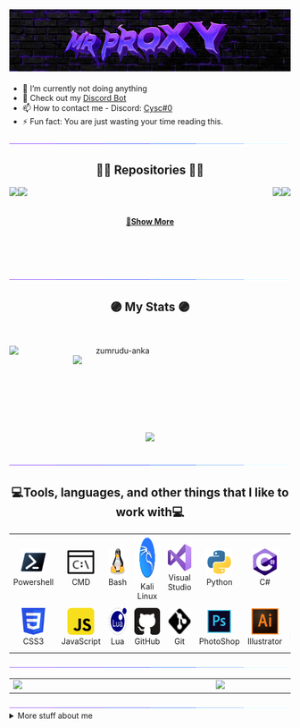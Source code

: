<h2 align="center"> <img src="https://github.com/Mr-Proxy-source/Mr-Proxy-source/blob/main/img/main.jpg"> </h2>

- 🔭 I’m currently not doing anything
- 📖 Check out my [Discord Bot](https://discord.com/api/oauth2/authorize?client_id=1105845652128280587&permissions=8&scope=bot)
- 📫 How to contact me - Discord: [Cysc#0](https://discord.gg/mrtools)
- ⚡ Fun fact: You are just wasting your time reading this.

<div align=center><img src="https://github.com/Mr-Proxy-source/Mr-Proxy-source/blob/main/img/purple_line.gif"></div>
<h2 align="center">👨‍💻 Repositories 👨‍💻</h2>
<div width="100%" align="center">
      
  <a align="left" href="https://github.com/Mr-Proxy-source/Discord-Themes" title="Discord-Themes"><img align="left" height="105" src="https://github-readme-stats.anuraghazra1.vercel.app/api/pin/?username=Mr-Proxy-Source&repo=Discord-Themes&theme=midnight-purple"></a>

  <a align="right" href="https://github.com/Mr-Proxy-source/Discord-MultyTool" title="Discord-MultyTool"><img align="right" height="105" src="https://github-readme-stats.anuraghazra1.vercel.app/api/pin/?username=Mr-Proxy-Source&repo=Discord-MultyTool&theme=midnight-purple"></a>

  <a align="left" href="https://github.com/Mr-Proxy-source/UD-Fivem-Lua-Menus" title="UD-Fivem-Lua-Menus"><img align="Left" height="105" src="https://github-readme-stats.anuraghazra1.vercel.app/api/pin/?username=Mr-Proxy-Source&repo=UD-Fivem-Lua-Menus&theme=midnight-purple"></a>

  <a align="left" href="https://github.com/Mr-Proxy-source/BadUSB-Payloads" title="BadUSB-Payloads"><img align="right" height="105" src="https://github-readme-stats.anuraghazra1.vercel.app/api/pin/?username=Mr-Proxy-Source&repo=BadUSB-Payloads&theme=midnight-purple"></a>

</div>
<br><br>
<h4 align="center">
  <a href="https://github.com/Mr-Proxy-source?tab=repositories" title="Show Repositories">🔎Show More</a>
</h4>

<br><br><br>
<!-- CONTACT --> 

<div align=center><img src="https://github.com/Mr-Proxy-source/Mr-Proxy-source/blob/main/img/purple_line.gif"></div>

<h2 align="center">🟣 My Stats 🟣</h2>
<br>
<p align=center>
  <div align=center>
    <a href="https://github.com/denvercoder1/github-readme-streak-stats" title="Go to Source">
      <img align="left" width=390 src="https://github-readme-stats.vercel.app/api?username=Mr-Proxy-Source&theme=midnight-purple" alt="zumrudu-anka" />
    </a>
    <a href="https://github.com/anuraghazra/github-readme-stats" title="Go to Source">
      <img align="right" width=390 src="https://github-readme-streak-stats.herokuapp.com/?user=Mr-Proxy-Source&theme=midnight-purple" />
    </a>
  </div>
  <br><br><br><br><br><br><br><br><br>
  <div align=center>
    <a href="https://github.com/anuraghazra/github-readme-stats">
      <img width=325 align="center" src="https://github-readme-stats.vercel.app/api/top-langs/?username=Mr-Proxy-Source&theme=midnight-purple" />
    </a>
  </div>
  <br>
</p>

<div align=center><img src="https://github.com/Mr-Proxy-source/Mr-Proxy-source/blob/main/img/purple_line.gif"></div>
<h2 align="center">💻Tools, languages, and other things that I like to work with💻</h2>
<div align=center>
<table>
  <tr>
    <td align="center" width="96">
      <a href="#macropower-tech">
        <img src="https://github.com/Mr-Proxy-source/Mr-Proxy-source/blob/main/img/PowerShell.svg" width="48" height="48" alt="C#" />
      </a>
      <br>Powershell
    </td>
    <td align="center" width="96">
      <a href="#macropower-tech">
        <img src="https://github.com/Mr-Proxy-source/Mr-Proxy-source/blob/main/img/cmd.svg" width="48" height="48" alt="Python" />
      </a>
      <br>CMD
    </td>
    <td align="center" width="96">
      <a href="#macropower-tech">
        <img src="https://github.com/Mr-Proxy-source/Mr-Proxy-source/blob/main/img/linux.svg" width="48" height="48" alt="Golang" />
      </a>
      <br>Bash
    </td>
    <td align="center" width="96">
      <a href="#macropower-tech">
        <img src="https://github.com/Mr-Proxy-source/Mr-Proxy-source/blob/main/img/kali-linux.svg" width="80" height="80" alt="Jsonnet" />
      </a>
      <br>Kali Linux
    </td>
    <td align="center" width="96">
      <a href="#macropower-tech">
        <img src="https://github.com/Mr-Proxy-source/Mr-Proxy-source/blob/main/img/visual-studio.svg" width="48" height="48" alt="TypeScript" />
      </a>
      <br>Visual Studio
    </td>
    <td align="center" width="96">
      <a href="#macropower-tech">
        <img src="https://github.com/Mr-Proxy-source/Mr-Proxy-source/blob/main/img/python.svg" width="48" height="48" alt="JavaScript" />
      </a>
      <br>Python
    </td>
    <td align="center" width="96">
      <a href="#macropower-tech" >
        <img src="https://github.com/Mr-Proxy-source/Mr-Proxy-source/blob/main/img/c%23.svg" width="48" height="48" alt="React" />
      </a>
      <br>C#
    </td>
    <td align="center" width="96">
      <a href="#macropower-tech">
        <img src="https://github.com/Mr-Proxy-source/Mr-Proxy-source/blob/main/img/c%2B%2B.svg" width="48" height="48" alt="Bootstrap" />
      </a>
      <br>C++
    </td>
    <td align="center" width="96">
      <a href="#macropower-tech">
        <img src="https://github.com/Mr-Proxy-source/Mr-Proxy-source/blob/main/img/html5.svg" width="48" height="48" alt="Sass" />
      </a>
      <br>HTML5
    </td>
  </tr>
  <tr>
    <td align="center" width="96"> 
      <a href="#macropower-tech" >
        <img src="https://github.com/Mr-Proxy-source/Mr-Proxy-source/blob/main/img/css3.svg" width="48" height="48" alt="Docker" />
      </a>
      <br>CSS3
    </td>
    <td align="center" width="96">
      <a href="#macropower-tech" >
        <img src="https://github.com/Mr-Proxy-source/Mr-Proxy-source/blob/main/img/javascript.svg" width="48" height="48" alt="Kubernetes" />
      </a>
      <br>JavaScript
    </td>
    <td align="center"  width="96">
      <a href="#macropower-tech">
        <img src="https://github.com/Mr-Proxy-source/Mr-Proxy-source/blob/main/img/Lua-Logo.svg" width="48" height="48" alt="Lua" />
      </a>
      <br>Lua
    </td>
    <td align="center"  width="96">
      <a href="#macropower-tech">
        <img src="https://github.com/Mr-Proxy-source/Mr-Proxy-source/blob/main/img/github.svg" width="48" height="48" alt="RHEL" />
      </a>
      <br>GitHub
    </td>
    <td align="center" width="96">
      <a href="#macropower-tech">
        <img src="https://github.com/Mr-Proxy-source/Mr-Proxy-source/blob/main/img/git.svg" width="48" height="48" alt="Debian" />
      </a>
      <br>Git
    </td>
    <td align="center"  width="96">
      <a href="#macropower-tech">
        <img src="https://github.com/Mr-Proxy-source/Mr-Proxy-source/blob/main/img/photoshop.svg" width="48" height="48" alt="MySQL" />
      </a>
      <br>PhotoShop
    </td>
    <td align="center" width="96">
      <a href="#macropower-tech" >
        <img src="https://github.com/Mr-Proxy-source/Mr-Proxy-source/blob/main/img/adobe-illustrator.svg" width="48" height="48" alt="Grafana" />
      </a>
      <br>Illustrator
    </td>
    <td align="center" width="96">
      <a href="#macropower-tech" >
        <img src="https://github.com/Mr-Proxy-source/Mr-Proxy-source/blob/main/img/premiere-pro.svg" width="48" height="48" alt="Prometheus" />
      </a>
      <br>Premiere-pro
    </td>
    <td align="center" width="96">
      <a href="#macropower-tech" >
        <img src="https://github.com/Mr-Proxy-source/Mr-Proxy-source/blob/main/img/after-effects.svg" width="48" height="48" alt="Thanos" />
      </a>
      <br>After-Effects
    </td>
  </tr>
</table>
</div>

<div align=center><img src="https://github.com/Mr-Proxy-source/Mr-Proxy-source/blob/main/img/purple_line.gif"></div>
<div align=Center>
<table>
    <td align="Left" width="600">
      <a href="https://linktr.ee/mrproxy.wav">
        <img src="https://metrics.lecoq.io/Mr-Proxy-Source">
      </a>
      <br>
    </td>
    <td align="Center" width="600">
      <a href="https://linktr.ee/mrproxy.wav">
        <img src = "https://giffiles.alphacoders.com/120/120320.gif" width = 400px>
      </a>
      <br>
    </td>
</table>
</div>
<div align=center><img src="https://github.com/Mr-Proxy-source/Mr-Proxy-source/blob/main/img/purple_line.gif"></div>
<details>
<summary>
  More stuff about me
</summary>

<br >

### Check out my website! 
### [MrSec](https://mrsec.bio)
### All Credits To Willy & I am Jakoby 

</details>
